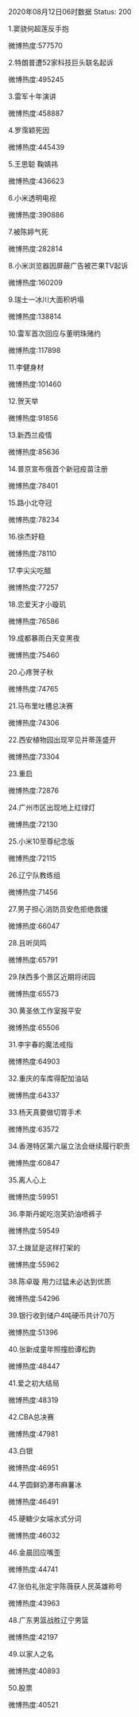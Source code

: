 2020年08月12日06时数据
Status: 200

1.窦骁何超莲反手抱

微博热度:577570

2.特朗普遭52家科技巨头联名起诉

微博热度:495245

3.雷军十年演讲

微博热度:458887

4.罗霈颖死因

微博热度:445439

5.王思聪 鞠婧祎

微博热度:436623

6.小米透明电视

微博热度:390886

7.被陈婷气死

微博热度:282814

8.小米浏览器因屏蔽广告被芒果TV起诉

微博热度:160209

9.瑞士一冰川大面积坍塌

微博热度:138814

10.雷军首次回应与董明珠赌约

微博热度:117898

11.李健身材

微博热度:101460

12.贺天举

微博热度:91856

13.新西兰疫情

微博热度:85636

14.普京宣布俄首个新冠疫苗注册

微博热度:78401

15.路小北夺冠

微博热度:78234

16.徐杰好稳

微博热度:78110

17.李尖尖吃醋

微博热度:77257

18.恋爱天才小璇玑

微博热度:76586

19.成都暴雨白天变黑夜

微博热度:75460

20.心疼贺子秋

微博热度:74765

21.马布里吐槽总决赛

微博热度:74306

22.西安植物园出现罕见并蒂莲盛开

微博热度:73304

23.重启

微博热度:72876

24.广州市区出现地上红绿灯

微博热度:72130

25.小米10至尊纪念版

微博热度:72115

26.辽宁队教练组

微博热度:71456

27.男子担心消防员安危拒绝救援

微博热度:66047

28.且听凤鸣

微博热度:65791

29.陕西多个景区近期将闭园

微博热度:65573

30.黄圣依工作室报平安

微博热度:65506

31.李宇春的魔法戒指

微博热度:64903

32.重庆的车库得配加油站

微博热度:64337

33.杨天真要做切胃手术

微博热度:63572

34.香港特区第六届立法会继续履行职责

微博热度:60847

35.离人心上

微博热度:59951

36.李斯丹妮吃泡芙奶油喷裤子

微博热度:59549

37.土拨鼠是这样打架的

微博热度:55962

38.陈卓璇 用力过猛未必达到优质

微博热度:54296

39.银行收到储户4吨硬币共计70万

微博热度:51396

40.张新成童年照撞脸谭松韵

微博热度:48447

41.爱之初大结局

微博热度:48319

42.CBA总决赛

微博热度:47981

43.白银

微博热度:46951

44.芋圆鲜奶瀑布麻薯冰

微博热度:46491

45.硬糖少女端水式分词

微博热度:46032

46.金晨回应嘴歪

微博热度:44741

47.张伯礼张定宇陈薇获人民英雄称号

微博热度:43963

48.广东男篮战胜辽宁男篮

微博热度:42197

49.以家人之名

微博热度:40893

50.股票

微博热度:40521

